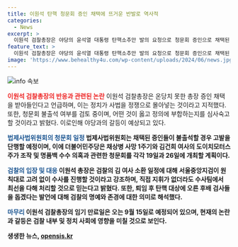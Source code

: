 ```yaml
---
title: 이원석 탄핵 청문회 증인 채택에 뜨거운 반발로 역사적
categories:
  - News
excerpt: >
  이원석 검찰총장은 야당의 윤석열 대통령 탄핵소추안 발의 요청으로 청문회 증인으로 채택된 데 대해 온당치 못하다며 국민들의 역사적 평가를 기대한다고 밝혔다. 또한, 정치적 사안에 사법을 몰아넣는 것으로 비판하고 청문회 불출석 여부를 고려 중이라고 밝히면서 야당은 불출석 시 고발할 의향이라고 전했다. 더불어민주당은 채상병 사망 1주기에 관한 청문회를, 이 총장은 도이치모터스 주가 조작 의혹과 관련한 청문회에 증인으로 채택됐으며, 일정과 관련해 원칙적 입장을 반복하며 공개적 의혹을 받는 사안에 대해 최선을 다할 것이라고 밝혔다.
feature_text: >
  이원석 검찰총장은 야당의 윤석열 대통령 탄핵소추안 발의 요청으로 청문회 증인으로 채택된 데 대해 온당치 못하다며 국민들의 역사적 평가를 기대한다고 밝혔다. 또한, 정치적 사안에 사법을 몰아넣는 것으로 비판하고 청문회 불출석 여부를 고려 중이라고 밝히면서 야당은 불출석 시 고발할 의향이라고 전했다. 더불어민주당은 채상병 사망 1주기에 관한 청문회를, 이 총장은 도이치모터스 주가 조작 의혹과 관련한 청문회에 증인으로 채택됐으며, 일정과 관련해 원칙적 입장을 반복하며 공개적 의혹을 받는 사안에 대해 최선을 다할 것이라고 밝혔다.
image: 'https://www.behealthy4u.com/wp-content/uploads/2024/06/news.jpg'
---
```


<p><img src="https://www.behealthy4u.com/wp-content/uploads/2024/06/news.jpg" alt="info 속보" /></p>

<p><b><span style="color: #ee2323;">이원석 검찰총장의 반응과 관련된 논란</span></b>
이원석 검찰총장은 온당치 못한 총장 증인 채택을 받아들인다고 언급하며, 이는 정치가 사법을 정쟁으로 몰아넣는 것이라고 지적했다. 또한, 청문회 불출석 여부를 검토 중이며, 어떤 것이 옳고 정의에 부합하는지를 심사숙고할 것이라고 밝혔다. 이로인해 야당과의 갈등이 예상되고 있다.</p>

<p><b><span style="color: #1a5490;">법제사법위원회의 청문회 일정</span><b>
법제사법위원회는 채택된 증인들이 불출석할 경우 고발을 단행할 예정이며, 이에 더불어민주당은 채상병 사망 1주기와 김건희 여사의 도이치모터스 주가 조작 및 명품백 수수 의혹과 관련한 청문회를 각각 19일과 26일에 개최할 계획이다.</p>

<p><b><span style="color: #1a5490;">검찰의 입장 및 대응</span><b>
이원석 총장은 검찰의 김 여사 소환 일정에 대해 서울중앙지검이 원칙대로 고려 없이 수사를 진행할 것이라고 강조하며, 직접 지휘가 없더라도 수사팀에서 최선을 다해 처리할 것으로 믿는다고 밝혔다. 또한, 퇴임 후 탄핵 대상에 오른 후배 검사들을 돕겠다는 발언에 대해 검찰의 명예와 존경에 대한 의미로 해석했다.</p>

<p><b><span style="color: #1a5490;">마무리</span><b>
이원석 검찰총장의 임기 만료일은 오는 9월 15일로 예정되어 있으며, 현재의 논란과 갈등은 검찰 내부 및 정치 사회에 영향을 미칠 것으로 보인다.</p>
생생한 뉴스, <a href="https://opensis.kr" rel="dofollow">opensis.kr</a>


